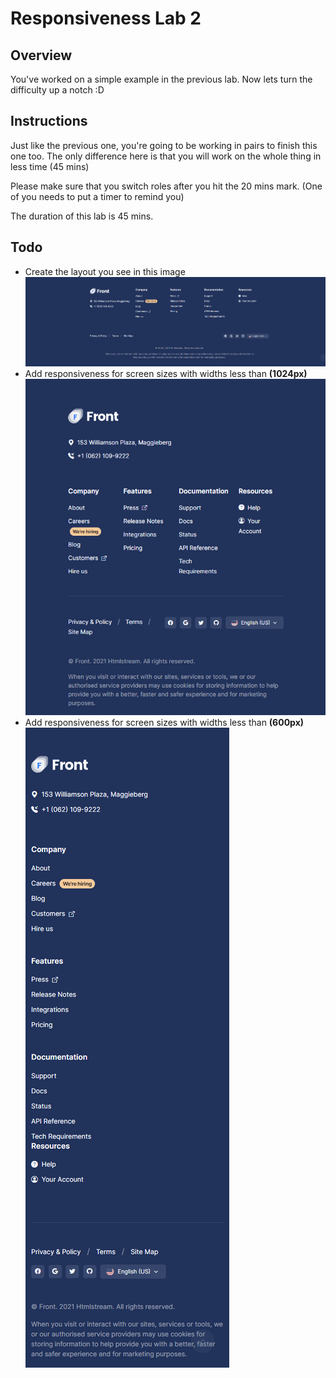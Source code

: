 # Responsiveness Lab 2

## Overview
You've worked on a simple example in the previous lab. Now lets turn the difficulty up a notch :D

## Instructions
Just like the previous one, you're going to be working in pairs to finish this one too. The only difference here is that you will work on the whole thing in less time (45 mins)

Please make sure that you switch roles after you hit the 20 mins mark. (One of you needs to put a timer to remind you)

The duration of this lab is 45 mins.

## Todo
- Create the layout you see in this image![First image to create](./images/desktop.png)
- Add responsiveness for screen sizes with widths less than **(1024px)**![First image to create](./images/tablet.png)
- Add responsiveness for screen sizes with widths less than **(600px)**![First image to create](./images/mobile.png)